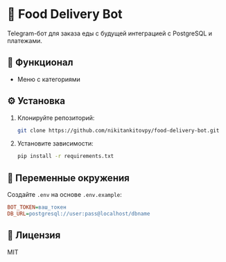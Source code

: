 # 🍔 Food Delivery Bot  
Telegram-бот для заказа еды с будущей интеграцией с PostgreSQL и платежами.

## 🚀 Функционал  
- Меню с категориями   

## ⚙️ Установка  
1. Клонируйте репозиторий:  
   ```bash  
   git clone https://github.com/nikitankitovpy/food-delivery-bot.git  
   ```  
2. Установите зависимости:  
   ```bash  
   pip install -r requirements.txt  
   ```  

## 🔐 Переменные окружения  
Создайте `.env` на основе `.env.example`:  
```ini  
BOT_TOKEN=ваш_токен  
DB_URL=postgresql://user:pass@localhost/dbname  
```  

## 📄 Лицензия  
MIT  